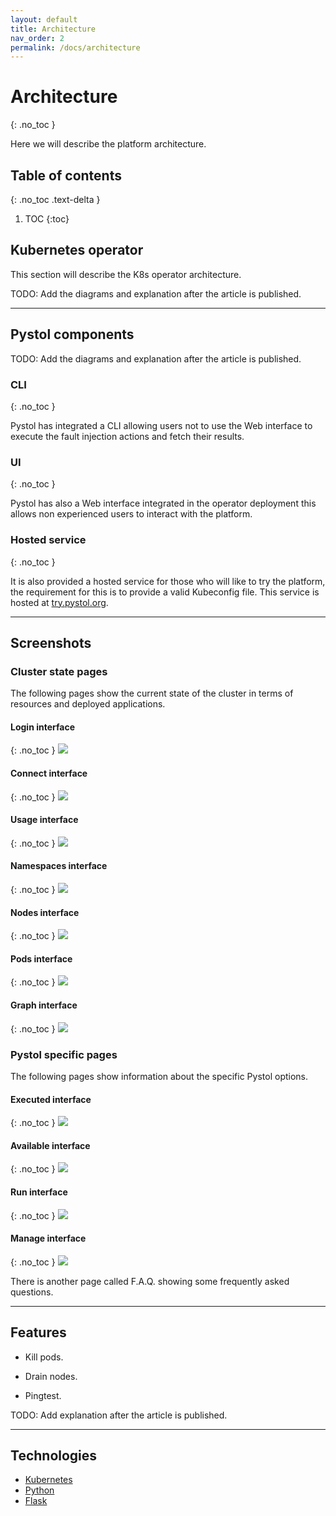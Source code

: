 ```yaml
---
layout: default
title: Architecture
nav_order: 2
permalink: /docs/architecture
---
```


# Architecture
{: .no_toc }

Here we will describe the platform architecture.

## Table of contents
{: .no_toc .text-delta }

1. TOC
{:toc}

## Kubernetes operator

This section will describe the K8s operator architecture.

TODO: Add the diagrams and explanation after the article is published.

---

## Pystol components

TODO: Add the diagrams and explanation after the article is published.

### CLI
{: .no_toc }

Pystol has integrated a CLI allowing users not to use the Web interface to
execute the fault injection actions and fetch their results.

### UI
{: .no_toc }

Pystol has also a Web interface integrated in the operator deployment
this allows non experienced users to interact with the platform.

### Hosted service
{: .no_toc }

It is also provided a hosted service for those who will like to try the platform,
the requirement for this is to provide a valid Kubeconfig file.
This service is hosted at [try.pystol.org](https://try.pystol.org).

---

## Screenshots

### Cluster state pages

The following pages show the current state of the cluster in terms of resources and deployed applications.

#### Login interface
{: .no_toc }
![](https://raw.githubusercontent.com/pystol/pystol-docs/master/assets/images/00_login.png)

#### Connect interface
{: .no_toc }
![](https://raw.githubusercontent.com/pystol/pystol-docs/master/assets/images/01_connect.png)

#### Usage interface
{: .no_toc }
![](https://raw.githubusercontent.com/pystol/pystol-docs/master/assets/images/02_usage.png)

#### Namespaces interface
{: .no_toc }
![](https://raw.githubusercontent.com/pystol/pystol-docs/master/assets/images/03_namespaces.png)

#### Nodes interface
{: .no_toc }
![](https://raw.githubusercontent.com/pystol/pystol-docs/master/assets/images/04_nodes.png)

#### Pods interface
{: .no_toc }
![](https://raw.githubusercontent.com/pystol/pystol-docs/master/assets/images/05_pods.png)

####  Graph interface
{: .no_toc }
![](https://raw.githubusercontent.com/pystol/pystol-docs/master/assets/images/06_graph.png)

### Pystol specific pages

The following pages show information about the specific Pystol options.

####  Executed interface
{: .no_toc }
![](https://raw.githubusercontent.com/pystol/pystol-docs/master/assets/images/07_executed.png)

#### Available interface
{: .no_toc }
![](https://raw.githubusercontent.com/pystol/pystol-docs/master/assets/images/08_available.png)

#### Run interface
{: .no_toc }
![](https://raw.githubusercontent.com/pystol/pystol-docs/master/assets/images/09_run.png)

#### Manage interface
{: .no_toc }
![](https://raw.githubusercontent.com/pystol/pystol-docs/master/assets/images/10_manage.png)

There is another page called F.A.Q. showing some frequently asked questions.

---

## Features

* Kill pods.

* Drain nodes.

* Pingtest.

TODO: Add explanation after the article is published.

---

## Technologies

* [Kubernetes](https://www.kubernetes.io)
* [Python](https://www.python.org)
* [Flask](https://flask.palletsprojects.com/en/1.1.x/)
